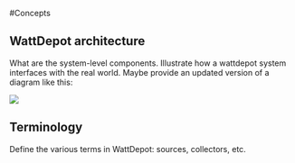 #Concepts

## WattDepot architecture

What are the system-level components. Illustrate how a wattdepot system interfaces with the real world.  Maybe provide
an updated version of a diagram like this:

<img src="http://wattdepot.googlecode.com/svn/wiki/WattDepotInput-1.0.png">

## Terminology

Define the various terms in WattDepot: sources, collectors, etc.

